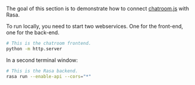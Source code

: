 The goal of this section is to demonstrate how to connect [chatroom.js](https://github.com/scalableminds/chatroom) with Rasa. 

To run locally, you need to start two webservices. One for the front-end, one for the back-end. 

```bash
# This is the chatroom frontend. 
python -m http.server
```
In a second terminal window:
```bash
# This is the Rasa backend.
rasa run --enable-api --cors="*"
```
